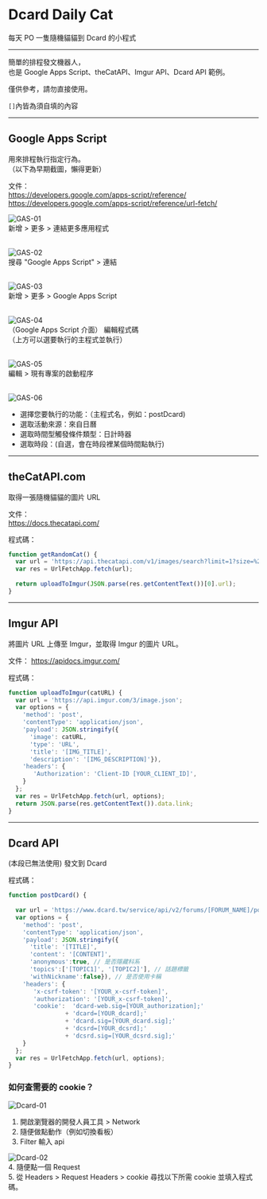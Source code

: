 # Dcard Daily Cat
每天 PO 一隻隨機貓貓到 Dcard 的小程式
  
---
  
簡單的排程發文機器人，  
也是 Google Apps Script、theCatAPI、Imgur API、Dcard API 範例。

僅供參考，請勿直接使用。

`[]`內皆為須自填的內容
  
---
  
## Google Apps Script
用來排程執行指定行為。  
（以下為早期截圖，懶得更新）

文件：  
https://developers.google.com/apps-script/reference/  
https://developers.google.com/apps-script/reference/url-fetch/


![GAS-01](img/gas01.png)  
新增 > 更多 > 連結更多應用程式
<br><br>

![GAS-02](img/gas02.png)  
搜尋 "Google Apps Script" > 連結
<br><br>

![GAS-03](img/gas03.png)  
新增 > 更多 > Google Apps Script
<br><br>

![GAS-04](img/gas04.png)  
（Google Apps Script 介面）
編輯程式碼  
（上方可以選要執行的主程式並執行）
<br><br>

![GAS-05](img/gas05.png)  
編輯 > 現有專案的啟動程序
<br><br>

![GAS-06](img/gas06.png)  
- 選擇您要執行的功能：（主程式名，例如：postDcard)
- 選取活動來源：來自日曆
- 選取時間型觸發條件類型：日計時器
- 選取時段：(自選，會在時段裡某個時間點執行)
  
---
  
## theCatAPI.com
取得一張隨機貓貓的圖片 URL

文件：  
https://docs.thecatapi.com/

程式碼：  
```javascript
function getRandomCat() {
  var url = 'https://api.thecatapi.com/v1/images/search?limit=1?size=%22full%22';
  var res = UrlFetchApp.fetch(url);
  
  return uploadToImgur(JSON.parse(res.getContentText())[0].url);
}
```
  
---
  
## Imgur API
將圖片 URL 上傳至 Imgur，並取得 Imgur 的圖片 URL。

文件：
https://apidocs.imgur.com/

程式碼：
```javascript
function uploadToImgur(catURL) {
  var url = 'https://api.imgur.com/3/image.json';
  var options = {
    'method': 'post',
    'contentType': 'application/json',
    'payload': JSON.stringify({
      'image': catURL,
      'type': 'URL',
      'title': '[IMG_TITLE]',
      'description': '[IMG_DESCRIPTION]'}),
    'headers': {
       'Authorization': 'Client-ID [YOUR_CLIENT_ID]',
    }  
  };
  var res = UrlFetchApp.fetch(url, options);
  return JSON.parse(res.getContentText()).data.link;
}
```
  
---
  
## Dcard API
(本段已無法使用)
發文到 Dcard

程式碼：  
```javascript
function postDcard() {
  
  var url = 'https://www.dcard.tw/service/api/v2/forums/[FORUM_NAME]/posts';
  var options = {
    'method': 'post',
    'contentType': 'application/json',
    'payload': JSON.stringify({
      'title': '[TITLE]',
      'content': '[CONTENT]',
      'anonymous':true, // 是否隱藏科系
      'topics':['[TOPIC1]', '[TOPIC2]'], // 話題標籤
      'withNickname':false}), // 是否使用卡稱
    'headers': {
       'x-csrf-token': '[YOUR_x-csrf-token]',
       'authorization': '[YOUR_x-csrf-token]',
       'cookie':  'dcard-web.sig=[YOUR_authorization];'
                + 'dcard=[YOUR_dcard];'
                + 'dcard.sig=[YOUR_dcard.sig];'
                + 'dcsrd=[YOUR_dcsrd];'
                + 'dcsrd.sig=[YOUR_dcsrd.sig];'
    }  
  };
  var res = UrlFetchApp.fetch(url, options);
}
```
  
### 如何查需要的 cookie？

![Dcard-01](img/dcard01.png)  
1. 開啟瀏覽器的開發人員工具 > Network  
2. 隨便做點動作（例如切換看板）  
3. Filter 輸入 api  
  
![Dcard-02](img/dcard02.png)  
4. 隨便點一個 Request  
5. 從 Headers > Request Headers > cookie 尋找以下所需 cookie 並填入程式碼。

